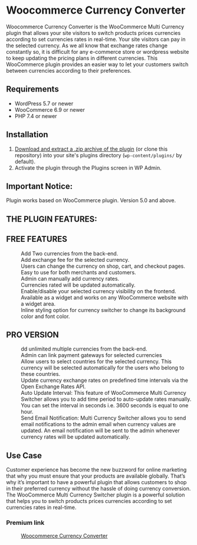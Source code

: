 # Woocommerce Currency Converter

Woocommerce Currency Converter is the WooCommerce Multi Currency plugin that allows your site visitors to switch products prices currencies according to set currencies rates in real-time. Your site visitors can pay in the selected currency. As we all know that exchange rates change constantly so, it is difficult for any e-commerce store or wordpress website to keep updating the pricing plans in different currencies. This WooCommerce plugin provides an easier way to let your customers switch between currencies according to their preferences.

## Requirements

* WordPress 5.7 or newer
* WooCommerce 6.9 or newer
* PHP 7.4 or newer

## Installation

1. [Download and extract a .zip archive of the plugin](https://downloads.wordpress.org/plugin/wc-multi-currency-switcher.zip) (or clone this repository) into your site's plugins directory (`wp-content/plugins/` by default).
2. Activate the plugin through the Plugins screen in WP Admin.

## Important Notice:

Plugin works based on WooCommerce plugin. Version 5.0 and above.

## THE PLUGIN FEATURES:

## FREE FEATURES

<dl>
    <dd>Add Two currencies from the back-end.</dd>
    <dd>Add exchange fee for the selected currency.</dd>
    <dd>Users can change the currency on shop, cart, and checkout pages.</dd>
    <dd>Easy to use for both merchants and customers.</dd>
    <dd>Admin can manually add currency rates.</dd>
    <dd>Currencies rated will be updated automatically.</dd>
    <dd>Enable/disable your selected currency visibility on the frontend.</dd>
    <dd>Available as a widget and works on any WooCommerce website with a widget area.</dd>
    <dd>Inline styling option for currency switcher to change its background color and font color.</dd>
</dl> 

## PRO VERSION
<dl>
    <dd>dd unlimited multiple currencies from the back-end.</dd> 
    <dd>Admin can link payment gateways for selected currencies</dd>
    <dd>Allow users to select countries for the selected currency. This currency will be selected automatically for the users who belong to these countries.</dd>
    <dd>Update currency exchange rates on predefined time intervals via the Open Exchange Rates API.</dd>
    <dd>Auto Update Interval: This feature of WooCommerce Multi Currency Switcher allows you to add time period to auto-update rates manually. You can set the interval in seconds i.e. 3600 seconds is equal to one hour.</dd>
    <dd>Send Email Notification: Multi Currency Switcher allows you to send email notifications to the admin email when currency values are updated. An email notification will be sent to the admin whenever currency rates will be updated automatically.</dd>
</dl>

## Use Case
Customer experience has become the new buzzword for online marketing that why you must ensure that your products are available globally. That’s why it’s important to have a powerful plugin that allows customers to shop in their preferred currency without the hassle of doing currency conversion. The WooCommerce Multi Currency Switcher plugin is a powerful solution that helps you to switch products prices currencies according to set currencies rates in real-time.

### Premium link
<dl>
    <dd><a href="https://codecanyon.net/item/advance-woocommerce-multi-currency-switcher/29504917">Woocommerce Currency Converter</a></dd>
</dl>
